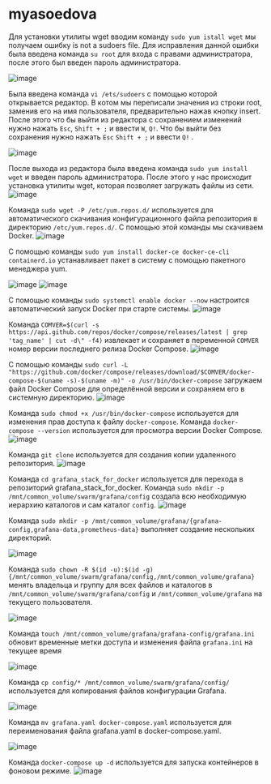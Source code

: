# myasoedova
Для установки утилиты wget вводим команду `sudo yum istall wget` мы получаем ошибку is not a sudoers file. Для исправления данной ошибки была введена команда `su root` для входа с правами администратора, после этого был введен пароль администратора.

![image](https://github.com/user-attachments/assets/ae86b4d9-31da-421b-b5d0-8381be150399)

Была введена команда `vi /ets/sudoers` с помощью которой открывается редактор. В котом мы переписали значения из строки root, заменив его на имя пользователя, предварительно нажав кнопку insert. После этого что бы выйти из редактора с сохранением изменений нужно нажать `Esc`, `Shift + ;` и ввести `W`, `Q!`. Что бы выйти без сохранения нужно нажать `Esc` `Shift + ;` и ввести `Q!` .

![image](https://github.com/user-attachments/assets/ee5b7131-5074-4649-bd00-981b8efdf483)

После выхода из редактора была введена команда `sudo yum install wget` и введен пароль администратора. После этого у нас происходит установка утилиты wget, которая позволяет загружать файлы из сети.
![image](https://github.com/user-attachments/assets/21d51efb-75d4-44d3-9622-c30471e725ed)


Команда `sudo wget -P /etc/yum.repos.d/` используется для автоматического скачивания конфигурационного файла репозитория в директорию `/etc/yum.repos.d/`. С помощью этой команды мы скачиваем Docker.
![image](https://github.com/user-attachments/assets/00127a8e-4e93-42d6-a5d6-98c5a3584c06)

С помощью команды `sudo yum install docker-ce docker-ce-cli containerd.io` устанавливает пакет в систему с помощью пакетного менеджера yum.

![image](https://github.com/user-attachments/assets/64c82193-76bc-4b9a-a038-aeb200128d49)
![image](https://github.com/user-attachments/assets/844d4c1b-b4e7-4789-8758-f261d850cfe6)

С помощью команды `sudo systemctl enable docker --now` настроится автоматический запуск Docker при старте системы.
![image](https://github.com/user-attachments/assets/68e77201-745c-4c3f-b405-7bccfb4f3bd4)


Команда `COMVER=$(curl -s https://api.github.com/repos/docker/compose/releases/latest | grep 'tag_name' | cut -d\" -f4)` извлекает и сохраняет в переменной `COMVER` номер версии последнего релиза Docker Compose. 
![image](https://github.com/user-attachments/assets/bce728d6-8fa7-45a8-9399-f51d9aa22575)

С помощью команды `sudo curl -L "https://github.com/docker/compose/releases/download/$COMVER/docker-compose-$(uname -s)-$(uname -m)" -o /usr/bin/docker-compose` загружаем файл Docker Compose для определённой версии и сохраняем его в системную директорию.
![image](https://github.com/user-attachments/assets/3b2a991b-974b-4e7e-99d4-7618c4bbf930)

Команда `sudo chmod +x /usr/bin/docker-compose` используется для изменения прав доступа к файлу `docker-compose`. Команда `docker-compose --version` используется для просмотра версии Docker Compose.
![image](https://github.com/user-attachments/assets/c805d966-c505-4261-9143-113126fea09a)

Команда `git clone` используется для создания копии удаленного репозитория.
![image](https://github.com/user-attachments/assets/ed5e06a3-5aee-4286-96f3-e28d93d2ef08)

Команда `cd grafana_stack_for_docker` используется для перехода в репозиторий grafana_stack_for_docker. Команда `sudo mkdir -p /mnt/common_volume/swarm/grafana/config` создала всю необходимую иерархию каталогов и сам каталог `config`.
![image](https://github.com/user-attachments/assets/42141dc6-cd2a-45a1-859c-2afb8df1cac8)

Команда `sudo mkdir -p /mnt/common_volume/grafana/{grafana-config,grafana-data,prometheus-data}` выполняет создание нескольких директорий.

![image](https://github.com/user-attachments/assets/b9bf28ec-1204-4255-afce-ab3a1d188db6)

Команда `sudo chown -R $(id -u):$(id -g) {/mnt/common_volume/swarm/grafana/config,/mnt/common_volume/grafana}` менять владельца и группу для всех файлов и каталогов в `/mnt/common_volume/swarm/grafana/config` и `/mnt/common_volume/grafana` на текущего пользователя.

![image](https://github.com/user-attachments/assets/5759217a-800b-4b6e-b9c2-505f5c458bc6)

Команда  `touch /mnt/common_volume/grafana/grafana-config/grafana.ini` обновит временные метки доступа и изменения файла `grafana.ini` на текущее время

![image](https://github.com/user-attachments/assets/ac659341-9181-41f7-a788-96e62185b128)

Команда `cp config/* /mnt/common_volume/swarm/grafana/config/` используется для копирования файлов конфигурации Grafana.

![image](https://github.com/user-attachments/assets/87a00f0d-f9bf-42d4-8bff-640dd841003f)

Команда `mv grafana.yaml docker-compose.yaml` используется для переименования файла grafana.yaml в docker-compose.yaml.

![image](https://github.com/user-attachments/assets/f0ef921b-c058-4740-8c26-48051c240b2a)

Команда `docker-compose up -d` используется для запуска контейнеров в фоновом режиме.
![image](https://github.com/user-attachments/assets/829e51f6-d39b-48a4-b22c-08aeab252aec)
